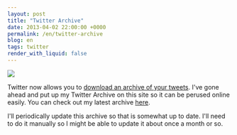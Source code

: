 ```yaml
---
layout: post
title: "Twitter Archive"
date: 2013-04-02 22:00:00 +0000
permalink: /en/twitter-archive
blog: en
tags: twitter
render_with_liquid: false
---
```


![](https://storage.googleapis.com/static.ianlewis.org/prod/img/702/twitter_archive_medium.png)

Twitter now allows you to [download an archive of your tweets](http://blog.twitter.com/2012/12/your-twitter-archive.html). I've gone ahead and put up my Twitter Archive on this site so it can be perused online easily. You can check out my latest archive [here](https://storage.googleapis.com/static.ianlewis.org/prod/twitter_archive/latest/index.html).

I'll periodically update this archive so that is somewhat up to date. I'll need to do it manually so I might be able to update it about once a month or so.
